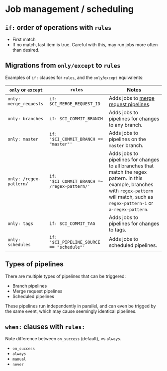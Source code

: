 # Job management / scheduling

## `if:` order of operations with `rules`

- First match
- If no match, last item is true. Careful with this, may run jobs more often than desired.

## Migrations from `only/except` to `rules`

Examples of `if:` clauses for `rules`, and the `only`/`except` equivalents:

| `only` or `except`      | `rules`                                      | Notes                                                                                                                                                                                       |
|-------------------------|----------------------------------------------|---------------------------------------------------------------------------------------------------------------------------------------------------------------------------------------------|
| `only: merge_requests`  | `if: $CI_MERGE_REQUEST_ID`                   | Adds jobs to [merge request pipelines](../merge_request_pipelines/index.md).                                                                                                                |
| `only: branches`        | `if: $CI_COMMIT_BRANCH`                      | Adds jobs to pipelines for changes to any branch.                                                                                                                                           |
| `only: master`          | `if: '$CI_COMMIT_BRANCH == "master"'`        | Adds jobs to pipelines on the `master` branch.                                                                                                                                              |
| `only: /regex-pattern/` | `if: '$CI_COMMIT_BRANCH =~ /regex-pattern/'` | Adds jobs to pipelines for changes to all branches that match the regex pattern. In this example, branches with `regex-pattern` will match, such as `regex-pattern-1` or `a-regex-pattern`. |
| `only: tags`            | `if: $CI_COMMIT_TAG`                         | Adds jobs to pipelines for changes to tags.                                                                                                                                                 |
| `only: schedules`       | `if: '$CI_PIPELINE_SOURCE == "schedule"'`    | Adds jobs to scheduled pipelines.                                                                                                                                                           |

## Types of pipelines

There are multiple types of pipelines that can be triggered:

- Branch pipelines
- Merge request pipelines
- Scheduled pipelines

These pipelines run independently in parallel, and can even be trigged by the same
event, which may cause seemingly identical pipelines.

## `when:` clauses with `rules:`

Note difference between `on_success` (default), vs `always`.

- `on_success`
- `always`
- `manual`
- `never`